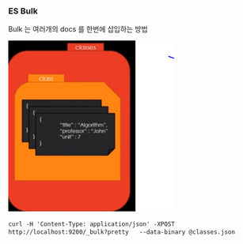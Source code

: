 ### ES Bulk

Bulk 는 여러개의 docs 를 한번에 삽입하는 방법

![image-20200111123633851](../\image\image-20200111123633851.png)

```
curl -H 'Content-Type: application/json' -XPOST http://localhost:9200/_bulk?pretty   --data-binary @classes.json
```

